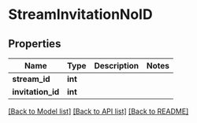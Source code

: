 # StreamInvitationNoID

## Properties
Name | Type | Description | Notes
------------ | ------------- | ------------- | -------------
**stream_id** | **int** |  | 
**invitation_id** | **int** |  | 

[[Back to Model list]](../README.md#documentation-for-models) [[Back to API list]](../README.md#documentation-for-api-endpoints) [[Back to README]](../README.md)



